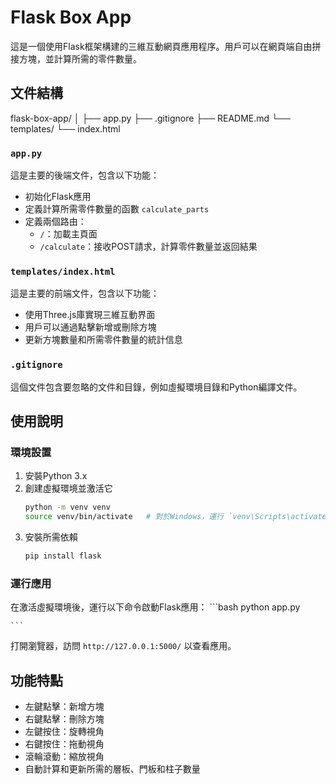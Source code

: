 # Flask Box App

這是一個使用Flask框架構建的三維互動網頁應用程序。用戶可以在網頁端自由拼接方塊，並計算所需的零件數量。

## 文件結構

flask-box-app/
│
├── app.py
├── .gitignore
├── README.md
└── templates/
└── index.html


### `app.py`

這是主要的後端文件，包含以下功能：
- 初始化Flask應用
- 定義計算所需零件數量的函數 `calculate_parts`
- 定義兩個路由：
  - `/`：加載主頁面
  - `/calculate`：接收POST請求，計算零件數量並返回結果

### `templates/index.html`

這是主要的前端文件，包含以下功能：
- 使用Three.js庫實現三維互動界面
- 用戶可以通過點擊新增或刪除方塊
- 更新方塊數量和所需零件數量的統計信息

### `.gitignore`

這個文件包含要忽略的文件和目錄，例如虛擬環境目錄和Python編譯文件。

## 使用說明

### 環境設置

1. 安裝Python 3.x
2. 創建虛擬環境並激活它
    ```bash
    python -m venv venv
    source venv/bin/activate   # 對於Windows，運行 `venv\Scripts\activate`
    ```
3. 安裝所需依賴
    ```bash
    pip install flask
    ```

### 運行應用

在激活虛擬環境後，運行以下命令啟動Flask應用：
    ```bash
    python app.py
    
    ```

    
打開瀏覽器，訪問 `http://127.0.0.1:5000/` 以查看應用。

## 功能特點

- 左鍵點擊：新增方塊
- 右鍵點擊：刪除方塊
- 左鍵按住：旋轉視角
- 右鍵按住：拖動視角
- 滾輪滾動：縮放視角
- 自動計算和更新所需的層板、門板和柱子數量



